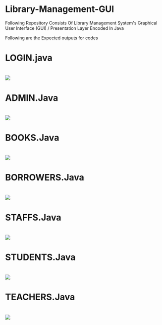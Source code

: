 # Library-Management-GUI

Following Repository Consists Of Library Management System's Graphical User Interface (GUI) / Presentation Layer Encoded In Java 

Following are the Expected outputs for codes
<h1>LOGIN.java<h1>
<img src="https://github.com/yashchitroda/Library-Management-System-GUI/blob/main/Outputs/login.png"><br>
<h1>ADMIN.Java<h1>
<img src="https://github.com/yashchitroda/Library-Management-System-GUI/blob/main/Outputs/admin.png"><br>
<h1>BOOKS.Java<h1>
<img src="https://github.com/yashchitroda/Library-Management-System-GUI/blob/main/Outputs/books.png"><br>
<h1>BORROWERS.Java<h1>
<img src="https://github.com/yashchitroda/Library-Management-System-GUI/blob/main/Outputs/borrowers.png"><br>
<h1>STAFFS.Java<h1>
<img src="https://github.com/yashchitroda/Library-Management-System-GUI/blob/main/Outputs/staffs.png"><br>
<h1>STUDENTS.Java<h1>
<img src="https://github.com/yashchitroda/Library-Management-System-GUI/blob/main/Outputs/student.png"><br>
  <h1>TEACHERS.Java<h1>
<img src="https://github.com/yashchitroda/Library-Management-System-GUI/blob/main/Outputs/teacher.png"><br>
